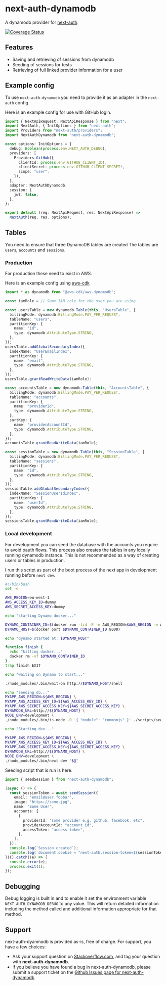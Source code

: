 # next-auth-dynamodb

A dynamodb provider for [next-auth](https://next-auth.js.org/).

[![Coverage Status](https://coveralls.io/repos/github/tgandrews/next-auth-dynamodb/badge.svg?branch=main)](https://coveralls.io/github/tgandrews/next-auth-dynamodb?branch=main)

## Features

- Saving and retrieving of sessions from dynamodb
- Seeding of sessions for tests
- Retrieving of full linked provider information for a user

## Example config

To use `next-auth-dynamodb` you need to provide it as an adapter in the `next-auth` config.

Here is an example config for use with GitHub login.

```ts
import { NextApiRequest, NextApiResponse } from "next";
import NextAuth, { InitOptions } from "next-auth";
import Providers from "next-auth/providers";
import NextAuthDynamodb from "next-auth-dynamodb";

const options: InitOptions = {
  debug: Boolean(process.env.NEXT_AUTH_DEBUG),
  providers: [
    Providers.GitHub({
      clientId: process.env.GITHUB_CLIENT_ID!,
      clientSecret: process.env.GITHUB_CLIENT_SECRET!,
      scope: "user",
    }),
  ],
  adapter: NextAuthDynamodb,
  session: {
    jwt: false,
  },
};

export default (req: NextApiRequest, res: NextApiResponse) =>
  NextAuth(req, res, options);
```

## Tables

You need to ensure that three DynamoDB tables are created
The tables are `users`, `accounts` and `sessions`.

### Production

For production these need to exist in AWS.

Here is an example config using [aws-cdk](https://github.com/aws/aws-cdk)

```ts
import * as dynamodb from "@aws-cdk/aws-dynamodb";

const iamRole = // Some IAM role for the user you are using

const usersTable = new dynamodb.Table(this, "UsersTable", {
  billingMode: dynamodb.BillingMode.PAY_PER_REQUEST,
  tableName: "users",
  partitionKey: {
    name: "id",
    type: dynamodb.AttributeType.STRING,
  },
});
usersTable.addGlobalSecondaryIndex({
  indexName: "UserEmailIndex",
  partitionKey: {
    name: "email",
    type: dynamodb.AttributeType.STRING,
  },
});
usersTable.grantReadWriteData(iamRole);

const accountsTable = new dynamodb.Table(this, "AccountsTable", {
  billingMode: dynamodb.BillingMode.PAY_PER_REQUEST,
  tableName: "accounts",
  partitionKey: {
    name: "providerId",
    type: dynamodb.AttributeType.STRING,
  },
  sortKey: {
    name: "providerAccountId",
    type: dynamodb.AttributeType.STRING,
  },
});
accountsTable.grantReadWriteData(iamRole);

const sessionTable = new dynamodb.Table(this, "SessionTable", {
  billingMode: dynamodb.BillingMode.PAY_PER_REQUEST,
  tableName: "sessions",
  partitionKey: {
    name: "id",
    type: dynamodb.AttributeType.STRING,
  },
});
sessionTable.addGlobalSecondaryIndex({
  indexName: "SessionUserIdIndex",
  partitionKey: {
    name: "userId",
    type: dynamodb.AttributeType.STRING,
  },
});
sessionsTable.grantReadWriteData(iamRole);
```

### Local development

For development you can seed the database with the accounts you require to avoid oauth flows. This
process also creates the tables in any locally running dynamodb instance. This is not recommended
as a way of creating users or tables in production.

I run this script as part of the boot process of the next app in development running before `next dev`.

```sh
#!/bin/bash
set -e

AWS_REGION=eu-west-1
AWS_ACCESS_KEY_ID=dummy
AWS_SECRET_ACCESS_KEY=dummy

echo "starting Dynamo docker..."

DYNAMO_CONTAINER_ID=$(docker run -tid -P -e AWS_REGION=$AWS_REGION -e AWS_ACCESS_KEY_ID=$AWS_ACCESS_KEY_ID -e AWS_SECRET_ACCESS_KEY=$AWS_SECRET_ACCESS_KEY amazon/dynamodb-local)
DYNAMO_HOST=$(docker port $DYNAMO_CONTAINER_ID 8000)

echo "dynamo started at: $DYNAMO_HOST"

function finish {
  echo "killing docker..."
  docker rm -vf $DYNAMO_CONTAINER_ID
}
trap finish EXIT

echo "waiting on Dynamo to start..."

./node_modules/.bin/wait-on http://$DYNAMO_HOST/shell

echo "Seeding db..."
MYAPP_AWS_REGION=${AWS_REGION} \
MYAPP_AWS_ACCESS_KEY_ID=${AWS_ACCESS_KEY_ID} \
MYAPP_AWS_SECRET_ACCESS_KEY=${AWS_SECRET_ACCESS_KEY} \
DYNAMODB_URL=http://${DYNAMO_HOST} \
NODE_ENV=development \
./node_modules/.bin/ts-node -O '{ "module": "commonjs" }' ./scripts/seed.ts

echo "Starting dev..."

MYAPP_AWS_REGION=${AWS_REGION} \
MYAPP_AWS_ACCESS_KEY_ID=${AWS_ACCESS_KEY_ID} \
MYAPP_AWS_SECRET_ACCESS_KEY=${AWS_SECRET_ACCESS_KEY} \
DYNAMODB_URL=http://${DYNAMO_HOST} \
NODE_ENV=development \
./node_modules/.bin/next dev "$@"
```

Seeding script that is run is here.

```ts
import { seedSession } from "next-auth-dynamodb";

(async () => {
  const sessionToken = await seedSession({
    email: "email@user.foobar",
    image: "https://some.jpg",
    name: "Some User",
    accounts: [
      {
        providerId: "some provider e.g. github, facebook, etc",
        providerAccountId: "account id",
        accessToken: "access token",
      },
    ],
  });
  console.log(`Session created`);
  console.log(`document.cookie = "next-auth.session-token=${sessionToken}";`);
})().catch((e) => {
  console.error(e);
  process.exit(1);
});
```

## Debugging

Debug logging is built in and to enable it set the environment variable `NEXT_AUTH_DYNAMODB_DEBUG` to any value. This will return detailed information including the method called and additional information appropriate for that method.

## Support

next-auth-dyanmodb is provided as-is, free of charge. For support, you have a few choices:

- Ask your support question on [Stackoverflow.com](http://stackoverflow.com), and tag your question with **next-auth-dynamodb**.
- If you believe you have found a bug in next-auth-dynamodb, please submit a support ticket on the [Github Issues page for next-auth-dynamodb](http://github.com/tgandrews/next-auth-dynamodb/issues).
